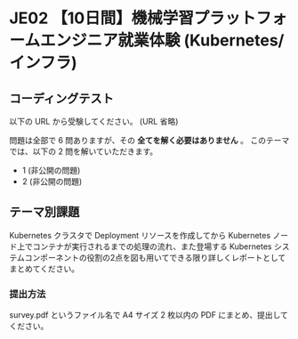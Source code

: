# JE02 【10日間】機械学習プラットフォームエンジニア就業体験 (Kubernetes/インフラ)

## コーディングテスト
以下の URL から受験してください。 (URL 省略)

問題は全部で 6 問ありますが、その **全てを解く必要はありません** 。
このテーマでは、以下の 2 問を解いていただきます。
- 1 (非公開の問題)
- 2 (非公開の問題)

## テーマ別課題

Kubernetes クラスタで Deployment リソースを作成してから Kubernetes ノード上でコンテナが実行されるまでの処理の流れ、また登場する Kubernetes システムコンポーネントの役割の2点を図も用いてできる限り詳しくレポートとしてまとめてください。

### 提出方法
survey.pdf というファイル名で A4 サイズ 2 枚以内の PDF にまとめ、提出してください。
